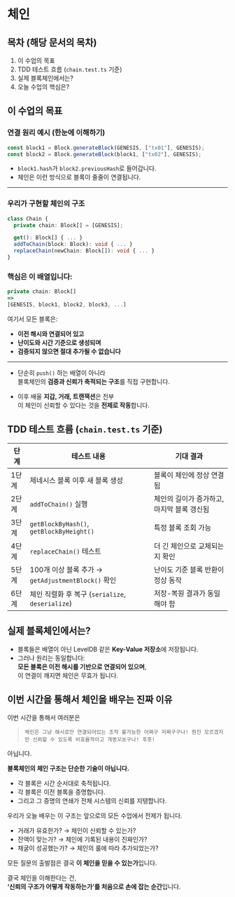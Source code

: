 # 체인

## 목차 (해당 문서의 목차)

1. 이 수업의 목표
2. TDD 테스트 흐름 (`chain.test.ts` 기준)
3. 실제 블록체인에서는?
4. 오늘 수업의 핵심은?

## 이 수업의 목표

### 연결 원리 예시 (한눈에 이해하기)

```ts
const block1 = Block.generateBlock(GENESIS, ["tx01"], GENESIS);
const block2 = Block.generateBlock(block1, ["tx02"], GENESIS);
```

- `block1.hash`가 `block2.previousHash`로 들어갑니다.
- 체인은 이런 방식으로 블록이 줄줄이 연결됩니다.

---

### 우리가 구현할 체인의 구조

```ts
class Chain {
  private chain: Block[] = [GENESIS];

  get(): Block[] { ... }
  addToChain(block: Block): void { ... }
  replaceChain(newChain: Block[]): void { ... }
}
```

### 핵심은 이 배열입니다:

```ts
private chain: Block[]
=>
[GENESIS, block1, block2, block3, ...]
```

여기서 모든 블록은:

- **이전 해시와 연결되어 있고**
- **난이도와 시간 기준으로 생성되며**
- **검증되지 않으면 절대 추가될 수 없습니다**

---

- 단순히 `push()` 하는 배열이 아니라  
  블록체인의 **검증과 신뢰가 축적되는 구조**를 직접 구현합니다.

- 이후 배울 **지갑, 거래, 트랜잭션**은 전부  
  이 체인이 신뢰할 수 있다는 것을 **전제로 작동**합니다.

## TDD 테스트 흐름 (`chain.test.ts` 기준)

| 단계  | 테스트 내용                                        | 기대 결과                                  |
| ----- | -------------------------------------------------- | ------------------------------------------ |
| 1단계 | 제네시스 블록 이후 새 블록 생성                    | 블록이 체인에 정상 연결됨                  |
| 2단계 | `addToChain()` 실행                                | 체인의 길이가 증가하고, 마지막 블록 갱신됨 |
| 3단계 | `getBlockByHash()`, `getBlockByHeight()`           | 특정 블록 조회 가능                        |
| 4단계 | `replaceChain()` 테스트                            | 더 긴 체인으로 교체되는지 확인             |
| 5단계 | 100개 이상 블록 추가 → `getAdjustmentBlock()` 확인 | 난이도 기준 블록 반환이 정상 동작          |
| 6단계 | 체인 직렬화 후 복구 (`serialize`, `deserialize`)   | 저장-복원 결과가 동일해야 함               |

## 실제 블록체인에서는?

- 블록들은 배열이 아닌 LevelDB 같은 **Key-Value 저장소**에 저장됩니다.
- 그러나 원리는 동일합니다:  
  **모든 블록은 이전 해시를 기반으로 연결되어 있으며**,  
  이 연결이 깨지면 체인은 무효가 됩니다.

## 이번 시간을 통해서 체인을 배우는 진짜 이유

이번 시간을 통해서 여러분은

> `체인은 그냥 해시로만 연결되어있는 조작 불가능한 어쩌구 저쩌구구나! 뭔진 모르겠지만 신뢰할 수 있도록 비효율적이고 개똥꼬쑈구나! 후훗!`

아닙니다.

**블록체인의 체인 구조는 단순한 기술이 아닙니다.**

- 각 블록은 시간 순서대로 축적됩니다.
- 각 블록은 이전 블록을 증명합니다.
- 그리고 그 증명의 연쇄가 전체 시스템의 신뢰를 지탱합니다.

우리가 오늘 배우는 이 구조는 앞으로의 모든 수업에서 전제가 됩니다.

- 거래가 유효한가? → 체인이 신뢰할 수 있는가?
- 잔액이 맞는가? → 체인에 기록된 내용이 진짜인가?
- 채굴이 성공했는가? → 체인의 룰에 따라 추가되었는가?

모든 질문의 출발점은 결국 **이 체인을 믿을 수 있는가**입니다.

결국 체인을 이해한다는 건,  
**‘신뢰의 구조가 어떻게 작동하는가’를 처음으로 손에 잡는 순간**입니다.
